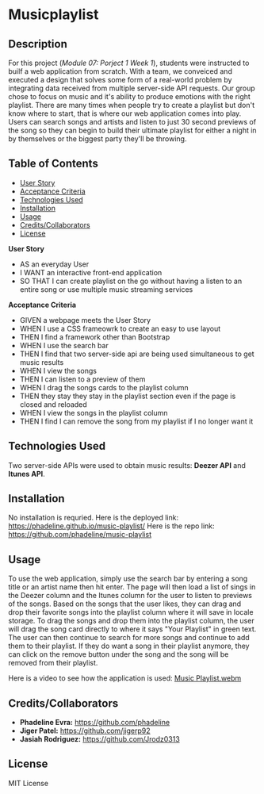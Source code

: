# Musicplaylist 

## Description
For this project (*Module 07: Porject 1 Week 1*), students were instructed to builf a web application from scratch. With a team, we conveiced and executed a design that solves some form of a real-world problem by integrating data received from multiple server-side API requests. Our group chose to focus on music and it's ability to produce emotions with the right playlist. There are many times when people try to create a playlist but don't know where to start, that is where our web application comes into play. Users can search songs and artists and listen to just 30 second previews of the song so they can begin to build their ultimate playlist for either a night in by themselves or the biggest party they'll be throwing. 

## Table of Contents
- [User Story](#userstory)
- [Acceptance Criteria](#acceptancecriteria)
- [Technologies Used](#technologiesused)
- [Installation](#installation)
- [Usage](#usage)
- [Credits/Collaborators](#credits/collaborators)
- [License](#license)

**User Story** 
- AS an everyday User
- I WANT an interactive front-end application 
- SO THAT I can create playlist on the go without having a listen to an entire song or use multiple music streaming services

**Acceptance Criteria** 
- GIVEN a webpage meets the User Story
- WHEN I use a CSS frameowrk to create an easy to use layout
- THEN I find a framework other than Bootstrap
- WHEN I use the search bar 
- THEN I find that two server-side api are being used simultaneous to get music results
- WHEN I view the songs
- THEN I can listen to a preview of them
- WHEN I drag the songs cards to the playlist column
- THEN they stay they stay in the playlist section even if the page is closed and reloaded
- WHEN I view the songs in the playlist column
- THEN I find I can remove the song from my playlist if I no longer want it

## Technologies Used
Two server-side APIs were used to obtain music results: **Deezer API** and **Itunes API**. 

## Installation
No installation is requried. 
Here is the deployed link: https://phadeline.github.io/music-playlist/
Here is the repo link: https://github.com/phadeline/music-playlist


## Usage
To use the web application, simply use the search bar by entering a song title or an artist name then hit enter. The page will then load a list of sings in the Deezer column and the Itunes column for the user to listen to previews of the songs. Based on the songs that the user likes, they can drag and drop their favorite songs into the playlist column where it will save in locale storage. To drag the songs and drop them into the playlist column, the user will drag the song card directly to where it says "Your Playlist" in green text. The user can then continue to search for more songs and continue to add them to their playlist. If they do want a song in their playlist anymore, they can click on the remove button under the song and the song will be removed from their playlist. 

Here is a video to see how the application is used:
[Music Playlist.webm](https://user-images.githubusercontent.com/114444226/204422283-edc02d55-fe66-4880-8f5f-f07a68f1c0a8.webm)


## Credits/Collaborators
- **Phadeline Evra:** https://github.com/phadeline
- **Jiger Patel:** https://github.com/jigerp92
- **Jasiah Rodriguez:** https://github.com/Jrodz0313


## License
MIT License
